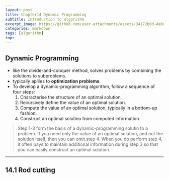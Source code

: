 ```yaml
---
layout: post
title: Chapter14 Dynamic Programming
subtitle: Introduction to algorithm
excerpt_image: https://github.com/user-attachments/assets/34172b0d-4abd-4f10-80f1-758d9cd140df
categories: markdown
tags: [algorithm]
top: 
---
```



## Dynamic Programming

- like the divide-and-conquer method, solves problems by combining the solutions to subproblems.
- typically apllies to **optimization problems**.
- To develop a dynamic-programming algorithm, follow a sequence of four steps:
  1. Characterise the structure of an optimal solution.
  2. Recursively define the value of an optimal solution. 
  3. Compute the value of an optimal solution, typically in a bottom-up fashion.
  4. Construct an optimal solutino from computed information.

> Step 1-3 form the basis of a dynamic-programming solutin to a problem. If you need only the value of an optimal solution, and not the solution itself, then you can omit step 4. When you do perform step 4, it often pays to maintain additional information  during step 3 so that you can easily construct an optimal solution.

---
## 14.1 Rod cutting 

